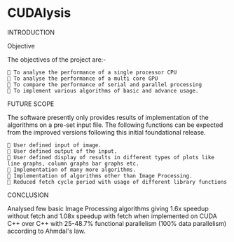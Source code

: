 # CUDAlysis

INTRODUCTION

  Objective
  
  The objectives of the project are:-
  
     To analyse the performance of a single processor CPU
     To analyse the performance of a multi core GPU
     To compare the performance of serial and parallel processing
     To implement various algorithms of basic and advance usage.
    
FUTURE SCOPE
   
  The software presently only provides results of implementation of the algorithms on a pre-set input file. The following functions can   be expected from the improved versions following this initial foundational release.

     User defined input of image.
     User defined output of the input.
     User defined display of results in different types of plots like line graphs, column graphs bar graphs etc.
     Implementation of many more algorithms.
     Implementation of algorithms other than Image Processing.
     Reduced fetch cycle period with usage of different library functions
  
CONCLUSION

  Analysed few basic Image Processing algorithms giving 1.6x speedup without fetch and 1.08x speedup with fetch when implemented on CUDA C++ over C++ with 25-48.7% functional parallelism (100% data parallelism) according to Ahmdal's law.
